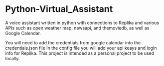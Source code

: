 # Python-Virtual_Assistant
A voice assistant written in python with connections to Replika and various APIs such as open weather map, newsapi, and themoviedb, as well as Google Calendar.

You will need to add the credentials from google calendar into the credentials.json file
In the config file you will add your api keays and login info for Replika.
This project is intended as a personal project to be used locally.
